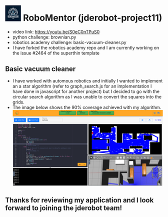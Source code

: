 # <img src="./assets/Robomentor.jpeg" width="10%" height="auto"> RoboMentor (jderobot-project11)
- video link: https://youtu.be/S0eC0nTPuS0
- python challenge: brownian.py
- robotics academy challenge: basic-vacuum-cleaner.py
- I have forked the robotics academy repo and I am currently working on the issue #2464 of the superthin template

## Basic vacuum cleaner
- I have worked with automous robotics and initially I wanted to implement an a star algorithm (refer to graph_search.js for an implementation I have done in javascript for another project) but I decided to go with the circular search algorithm as I was unable to convert the squares into the grids.
- The image below shows the 90% coverage achieved with my algorithm.
![coverage](./assets/vacuum-coverage.png)

## Thanks for reviewing my application and I look forward to joining the jderobot team! 